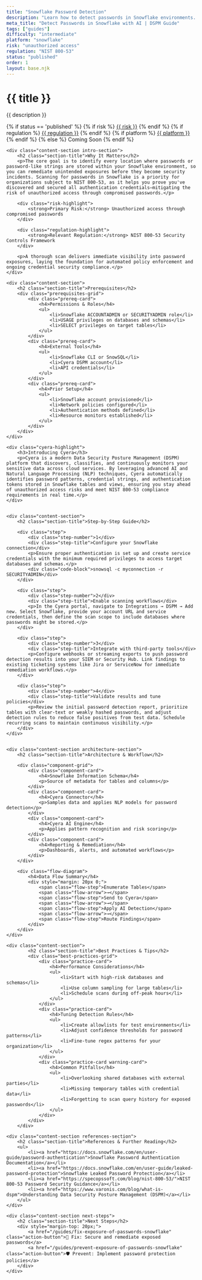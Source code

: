 ```yaml
---
title: "Snowflake Password Detection"
description: "Learn how to detect passwords in Snowflake environments. Follow step-by-step guidance for NIST 800-53 compliance."
meta_title: "Detect Passwords in Snowflake with AI | DSPM Guide"
tags: ["guides"]
difficulty: "intermediate"
platform: "snowflake"
risk: "unauthorized access"
regulation: "NIST 800-53"
status: "published"
order: 1
layout: base.njk
---
```


<div class="container">
    <div class="header">
        <h1>{{ title }}</h1>
        <p>{{ description }}</p>
        <div class="guide-tags-container">
			<div class="guide-tags-wrapper">
		    {% if status == 'published' %}
		        {% if risk %}
		        <a href="/risk/{{ risk | downcase | replace: ' ', '-' }}/" class="guide-tag risk">{{ risk }}</a>
		        {% endif %}
		        {% if regulation %}
		        <a href="/regulation/{{ regulation | downcase | replace: ' ', '-' }}/" class="guide-tag regulation">{{ regulation }}</a>
		        {% endif %}
		        {% if platform %}
		        <a href="/platforms/{{ platform | downcase | replace: ' ', '-' }}/" class="guide-tag platform">{{ platform }}</a>
		        {% endif %}
		    {% else %}
		        <span class="guide-tag coming-soon">Coming Soon</span>
		    {% endif %}
		</div>
		</div>
    </div>

    <div class="content-section intro-section">
        <h2 class="section-title">Why It Matters</h2>
        <p>The core goal is to identify every location where passwords or password-like strings are stored within your Snowflake environment, so you can remediate unintended exposures before they become security incidents. Scanning for passwords in Snowflake is a priority for organizations subject to NIST 800-53, as it helps you prove you've discovered and secured all authentication credentials—mitigating the risk of unauthorized access through compromised passwords.</p>
        
        <div class="risk-highlight">
            <strong>Primary Risk:</strong> Unauthorized access through compromised passwords
        </div>
        
        <div class="regulation-highlight">
            <strong>Relevant Regulation:</strong> NIST 800-53 Security Controls Framework
        </div>
        
        <p>A thorough scan delivers immediate visibility into password exposures, laying the foundation for automated policy enforcement and ongoing credential security compliance.</p>
    </div>

    <div class="content-section">
        <h2 class="section-title">Prerequisites</h2>
        <div class="prerequisites-grid">
            <div class="prereq-card">
                <h4>Permissions & Roles</h4>
                <ul>
                    <li>Snowflake ACCOUNTADMIN or SECURITYADMIN role</li>
                    <li>USAGE privileges on databases and schemas</li>
                    <li>SELECT privileges on target tables</li>
                </ul>
            </div>
            <div class="prereq-card">
                <h4>External Tools</h4>
                <ul>
                    <li>Snowflake CLI or SnowSQL</li>
                    <li>Cyera DSPM account</li>
                    <li>API credentials</li>
                </ul>
            </div>
            <div class="prereq-card">
                <h4>Prior Setup</h4>
                <ul>
                    <li>Snowflake account provisioned</li>
                    <li>Network policies configured</li>
                    <li>Authentication methods defined</li>
                    <li>Resource monitors established</li>
                </ul>
            </div>
        </div>
    </div>
	
    <div class="cyera-highlight">
        <h3>Introducing Cyera</h3>
        <p>Cyera is a modern Data Security Posture Management (DSPM) platform that discovers, classifies, and continuously monitors your sensitive data across cloud services. By leveraging advanced AI and Natural Language Processing (NLP) techniques, Cyera automatically identifies password patterns, credential strings, and authentication tokens stored in Snowflake tables and views, ensuring you stay ahead of unauthorized access risks and meet NIST 800-53 compliance requirements in real time.</p>
    </div>
	

    <div class="content-section">
        <h2 class="section-title">Step-by-Step Guide</h2>
        
        <div class="step">
            <div class="step-number">1</div>
            <div class="step-title">Configure your Snowflake connection</div>
            <p>Ensure proper authentication is set up and create service credentials with the minimum required privileges to access target databases and schemas.</p>
            <div class="code-block">snowsql -c myconnection -r SECURITYADMIN</div>
        </div>

        <div class="step">
            <div class="step-number">2</div>
            <div class="step-title">Enable scanning workflows</div>
            <p>In the Cyera portal, navigate to Integrations → DSPM → Add new. Select Snowflake, provide your account URL and service credentials, then define the scan scope to include databases where passwords might be stored.</p>
        </div>

        <div class="step">
            <div class="step-number">3</div>
            <div class="step-title">Integrate with third-party tools</div>
            <p>Configure webhooks or streaming exports to push password detection results into your SIEM or Security Hub. Link findings to existing ticketing systems like Jira or ServiceNow for immediate remediation workflows.</p>
        </div>

        <div class="step">
            <div class="step-number">4</div>
            <div class="step-title">Validate results and tune policies</div>
            <p>Review the initial password detection report, prioritize tables with clear-text or weakly hashed passwords, and adjust detection rules to reduce false positives from test data. Schedule recurring scans to maintain continuous visibility.</p>
        </div>
    </div>


    <div class="content-section architecture-section">
        <h2 class="section-title">Architecture & Workflow</h2>
        
        <div class="component-grid">
            <div class="component-card">
                <h4>Snowflake Information Schema</h4>
                <p>Source of metadata for tables and columns</p>
            </div>
            <div class="component-card">
                <h4>Cyera Connector</h4>
                <p>Samples data and applies NLP models for password detection</p>
            </div>
            <div class="component-card">
                <h4>Cyera AI Engine</h4>
                <p>Applies pattern recognition and risk scoring</p>
            </div>
            <div class="component-card">
                <h4>Reporting & Remediation</h4>
                <p>Dashboards, alerts, and automated workflows</p>
            </div>
        </div>

        <div class="flow-diagram">
            <h4>Data Flow Summary</h4>
            <div style="margin: 20px 0;">
                <span class="flow-step">Enumerate Tables</span>
                <span class="flow-arrow">→</span>
                <span class="flow-step">Send to Cyera</span>
                <span class="flow-arrow">→</span>
                <span class="flow-step">Apply AI Detection</span>
                <span class="flow-arrow">→</span>
                <span class="flow-step">Route Findings</span>
            </div>
        </div>
    </div>

	<div class="content-section">
	        <h2 class="section-title">Best Practices & Tips</h2>
	        <div class="best-practices-grid">
	            <div class="practice-card">
	                <h4>Performance Considerations</h4>
	                <ul>
	                    <li>Start with high-risk databases and schemas</li>
	                    <li>Use column sampling for large tables</li>
	                    <li>Schedule scans during off-peak hours</li>
	                </ul>
	            </div>
	            <div class="practice-card">
	                <h4>Tuning Detection Rules</h4>
	                <ul>
	                    <li>Create allowlists for test environments</li>
	                    <li>Adjust confidence thresholds for password patterns</li>
	                    <li>Fine-tune regex patterns for your organization</li>
	                </ul>
	            </div>
	            <div class="practice-card warning-card">
	                <h4>Common Pitfalls</h4>
	                <ul>
	                    <li>Overlooking shared databases with external parties</li>
	                    <li>Missing temporary tables with credential data</li>
	                    <li>Forgetting to scan query history for exposed passwords</li>
	                </ul>
	            </div>
	        </div>
	    </div>

    <div class="content-section references-section">
        <h2 class="section-title">References & Further Reading</h2>
        <ul>
            <li><a href="https://docs.snowflake.com/en/user-guide/password-authentication">Snowflake Password Authentication Documentation</a></li>
            <li><a href="https://docs.snowflake.com/en/user-guide/leaked-password-protection">Snowflake Leaked Password Protection</a></li>
            <li><a href="https://specopssoft.com/blog/nist-800-53/">NIST 800-53 Password Security Guidance</a></li>
            <li><a href="https://www.varonis.com/blog/what-is-dspm">Understanding Data Security Posture Management (DSPM)</a></li>
        </ul>
    </div>

    <div class="content-section next-steps">
        <h2 class="section-title">Next Steps</h2>
        <div style="margin-top: 20px;">
            <a href="/guides/fix-exposure-of-passwords-snowflake" class="action-button">🔧 Fix: Secure and remediate exposed passwords</a>
            <a href="/guides/prevent-exposure-of-passwords-snowflake" class="action-button">🛡️ Prevent: Implement password protection policies</a>
        </div>
    </div>
</div>